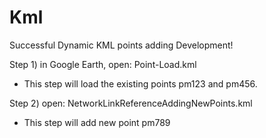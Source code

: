 # Kml
Successful Dynamic KML points adding Development!

Step 1) in Google Earth, open: Point-Load.kml
  - This step will load the existing points pm123 and pm456.

Step 2) open: NetworkLinkReferenceAddingNewPoints.kml
  - This step will add new point pm789
